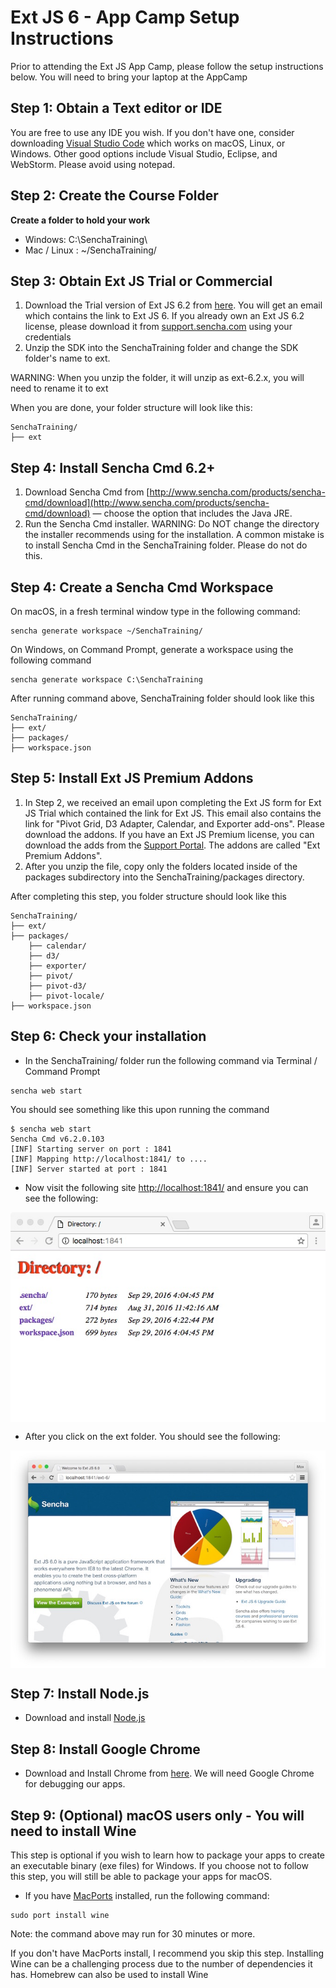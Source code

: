 # Ext JS 6 - App Camp Setup Instructions

Prior to attending the Ext JS App Camp, please follow the setup instructions below. You will need to bring your laptop at the AppCamp

## Step 1: Obtain a Text editor or IDE

You are free to use any IDE you wish. If you don't have one, consider downloading [Visual Studio Code](http://code.visualstudio.com/) which works on macOS, Linux, or Windows. Other good options include Visual Studio, Eclipse, and WebStorm. Please avoid using notepad. 

## Step 2: Create the Course Folder

**Create a folder to hold your work**

* Windows: C:\SenchaTraining\
* Mac / Linux : ~/SenchaTraining/


## Step 3: Obtain Ext JS Trial or Commercial

1. Download the Trial version of Ext JS 6.2 from [here](https://www.sencha.com/products/extjs/evaluate/). You will get an email which contains the link to Ext JS 6. If you already own an Ext JS 6.2 license, please download it from [support.sencha.com](support.sencha.com) using your credentials 
2. Unzip the SDK into the SenchaTraining folder and change the SDK folder's name to ext. 

WARNING: When you unzip the folder, it will unzip as ext-6.2.x, you will need to rename it to ext

When you are done, your folder structure will look like this:

```
SenchaTraining/
├── ext 
```

## Step 4: Install Sencha Cmd 6.2+

1. Download Sencha Cmd from [http://www.sencha.com/products/sencha-cmd/download](http://www.sencha.com/products/sencha-cmd/download) — choose the option that includes the Java JRE.
2. Run the Sencha Cmd installer. WARNING: Do NOT change the directory the installer recommends using for the installation. A common mistake is to install Sencha Cmd in the SenchaTraining folder. Please do not do this. 


## Step 4: Create a Sencha Cmd Workspace

On macOS, in a fresh terminal window type in the following command:
```
sencha generate workspace ~/SenchaTraining/
```

On Windows, on Command Prompt, generate a workspace using the following command
```
sencha generate workspace C:\SenchaTraining
```

After running command above, SenchaTraining folder should look like this
```
SenchaTraining/
├── ext/
├── packages/
├── workspace.json

```


## Step 5: Install Ext JS Premium Addons

1. In Step 2, we received an email upon completing the Ext JS form for Ext JS Trial which contained the link for Ext JS. This email also contains the link for "Pivot Grid, D3 Adapter, Calendar, and Exporter add-ons". Please download the addons. If you have an Ext JS Premium license, you can download the adds from the [Support Portal](). The addons are called "Ext Premium Addons".
2. After you unzip the file, copy only the folders located inside of the packages subdirectory into the SenchaTraining/packages directory.

After completing this step, you folder structure should look like this

```
SenchaTraining/
├── ext/
├── packages/
    ├── calendar/
    ├── d3/
    ├── exporter/
    ├── pivot/
    ├── pivot-d3/
    ├── pivot-locale/
├── workspace.json

```
## Step 6: Check your installation

* In the SenchaTraining/ folder run the following command via Terminal / Command Prompt
```
sencha web start
```

You should see something like this upon running the command
```
$ sencha web start
Sencha Cmd v6.2.0.103
[INF] Starting server on port : 1841
[INF] Mapping http://localhost:1841/ to ....
[INF] Server started at port : 1841

```

* Now visit the following site [http://localhost:1841/](http://localhost:1841) and ensure you can see the following:
<img src="correct_setup.jpg" align="center" />

* After you click on the ext folder. You should see the following:

 <img src="welcome.jpg" align="center" />

## Step 7: Install Node.js

* Download and install [Node.js](nodejs.org)

## Step 8: Install Google Chrome

* Download and Install Chrome from [here](https://www.google.com/intl/en/chrome/). We will need Google Chrome for debugging our apps.

## Step 9: (Optional) macOS users only - You will need to install Wine

This step is optional if you wish to learn how to package your apps to create an executable binary (exe files) for Windows. If you choose not to follow this step, you will still be able to package your apps for macOS.

* If you have [MacPorts](macports.org) installed, run the following command:
```
sudo port install wine
```
Note: the command above may run for 30 minutes or more. 

If you don't have MacPorts install, I recommend you skip this step. Installing Wine can be a challenging process due to the number of dependencies it has. Homebrew can also be used to install Wine

